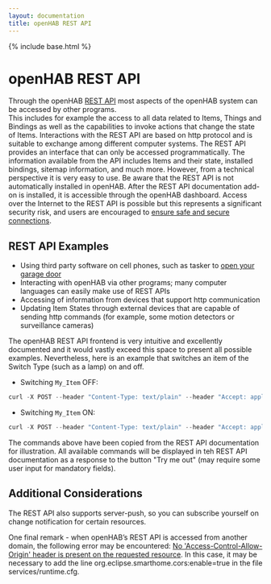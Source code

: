 ```yaml
---
layout: documentation
title: openHAB REST API
---
```


{% include base.html %}

# openHAB REST API

Through the openHAB [REST API](https://en.wikipedia.org/wiki/REST_API) most aspects of the openHAB system can be accessed by other programs.  
This includes for example the access to all data related to Items, Things and Bindings as well as the capabilities to invoke  actions that change the state of Items. 
Interactions with the REST API are based on http protocol and is suitable to exchange among different computer systems. 
The REST API provides an interface that can only be accessed programmatically.
The information available from the API includes Items and their state, installed bindings, sitemap information, and much more. 
However, from a technical perspective it is very easy to use. 
Be aware that the REST API is not automatically installed in openHAB. 
After the REST API documentation add-on is installed, it is accessible through the openHAB dashboard.
Access over the Internet to the REST API is possible but this represents a significant security risk, and users are encouraged to [ensure safe and secure connections](http://docs.openhab.org/installation/security.html). 

## REST API Examples

- Using third party software on cell phones, such as tasker to [open your garage door](https://community.openhab.org/t/triggering-items-using-openhab-2s-rest-api-from-tasker/14027)
- Interacting with openHAB via other programs; many computer languages can easily make use of REST APIs
- Accessing of information from devices that support http communication
- Updating Item States through external devices that are capable of sending http commands (for example, some motion detectors or surveillance cameras)

The openHAB REST API frontend is very intuitive and excellently documented and it would vastly exceed this space to present all possible examples.
Nevertheless, here is an example that switches an item of the Switch Type (such as a lamp) on and off.
- Switching ```My_Item``` OFF: 

```java
curl -X POST --header "Content-Type: text/plain" --header "Accept: application/json" -d "OFF" "http://ip_openHAB_host:8080/rest/items/My_Item"
``` 

- Switching ```My_Item``` ON: 

```java
curl -X POST --header "Content-Type: text/plain" --header "Accept: application/json" -d "ON" "http://ip_openHAB_host:8080/rest/items/My_Item"
``` 

The commands above have been copied from the REST API documentation for illustration. 
All available commands will be displayed in teh REST API documentation as a response to the button "Try me out" (may require some user input for mandatory fields).  

## Additional Considerations

The REST API also supports server-push, so you can subscribe yourself on change notification for certain resources.

One final remark - when openHAB’s REST API is accessed from another domain, the following error may be encountered: [No 'Access-Control-Allow-Origin' header is present on the requested resource](https://community.openhab.org/t/cors-problem-at-rest-api/3712/10). 
In this case, it may be necessary to add the line org.eclipse.smarthome.cors:enable=true in the file services/runtime.cfg.

